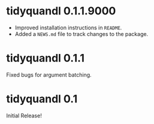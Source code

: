 # tidyquandl 0.1.1.9000

* Improved installation instructions in `README`.
* Added a `NEWS.md` file to track changes to the package.


# tidyquandl 0.1.1

Fixed bugs for argument batching.


# tidyquandl 0.1

Initial Release!
